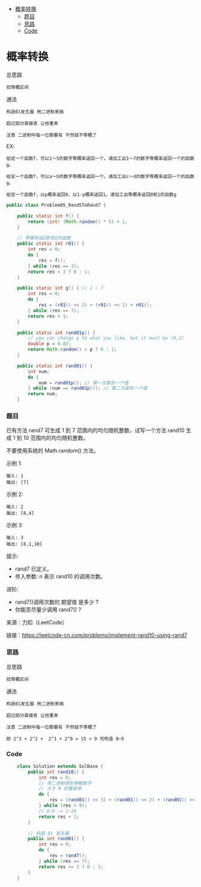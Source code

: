 - [概率转换](#概率转换)
    - [题目](#题目)
    - [思路](#思路)
    - [Code](#code)
# 概率转换 

总思路 

    找等概区间

通法 

    构造01发生器 用二进制来搞 
    
    超过部分直接丢 让他重来
    
    注意 二进制中每一位都要有 不然就不等概了 
    
EX:

    给定一个函数f，可以1～5的数字等概率返回一个。请加工出1～7的数字等概率返回一个的函数g。

    给定一个函数f，可以a～b的数字等概率返回一个。请加工出c～d的数字等概率返回一个的函数g。

    给定一个函数f，以p概率返回0，以1-p概率返回1。请加工出等概率返回0和1的函数g

```java
public class Problem05_Rand5ToRand7 {

	public static int f() {
		return (int) (Math.random() * 5) + 1;
	}

	// 等概率返回0和1的函数
	public static int r01() {
		int res = 0;
		do {
			res = f();
		} while (res == 3);
		return res < 3 ? 0 : 1;
	}

	public static int g() { // 1 ~ 7
		int res = 0;
		do {
			res = (r01() << 2) + (r01() << 1) + r01();
		} while (res == 7);
		return res + 1;
	}

	public static int rand01p() {
		// you can change p to what you like, but it must be (0,1)
		double p = 0.83;
		return Math.random() < p ? 0 : 1;
	}

	public static int rand01() {
		int num;
		do {
			num = rand01p(); // 第一次拿到一个值
		} while (num == rand01p()); // 第二次拿到一个值
		return num;
	}
```


### 题目
已有方法 rand7 可生成 1 到 7 范围内的均匀随机整数，试写一个方法 rand10 生成 1 到 10 范围内的均匀随机整数。

不要使用系统的 Math.random() 方法。

示例 1:
```
输入: 1
输出: [7]
```
示例 2:

```
输入: 2
输出: [8,4]
```

示例 3:
```
输入: 3
输出: [8,1,10]
```

提示:

- rand7 已定义。
- 传入参数: n 表示 rand10 的调用次数。
 

进阶:

- rand7()调用次数的 期望值 是多少 ?
- 你能否尽量少调用 rand7() ?

来源：力扣（LeetCode）

链接：https://leetcode-cn.com/problems/implement-rand10-using-rand7

### 思路

总思路 

    找等概区间

通法 

    构造01发生器 用二进制来搞 
    
    超过部分直接丢 让他重来
    
    注意 二进制中每一位都要有 不然就不等概了 
    
    即 2^3 + 2^2 +  2^1 + 2^0 = 15 > 9 可构造 0~9

### Code
```java
    class Solution extends SolBase {
        public int rand10() {
            int res = 0;
            // 用二进制得到等概数字
            // 大于 9 的重新来
            do {
                res = (rand01() << 3) + (rand01() << 2) + (rand01() << 1) + rand01();
            } while (res > 9);
            // 0~9 -> 1~10
            return res + 1;
        }

        // 构造 01 发生器
        public int rand01() {
            int res = 0;
            do {
                res = rand7();
            } while (res == 7);
            return res <= 3 ? 0 : 1;
        }
    }
```